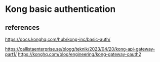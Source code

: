 # Kong basic authentication

## references

<https://docs.konghq.com/hub/kong-inc/basic-auth/>

<https://callistaenterprise.se/blogg/teknik/2023/04/20/kong-api-gateway-part1/>
<https://konghq.com/blog/engineering/kong-gateway-oauth2>
